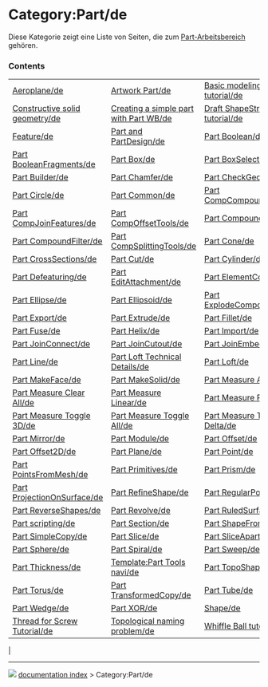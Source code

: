 # Category:Part/de
Diese Kategorie zeigt eine Liste von Seiten, die zum [Part-Arbeitsbereich](Part_Workbench/de.md) gehören.

### Contents

|     |     |     |
| --- | --- | --- |
| [Aeroplane/de](Aeroplane/de.md) | [Artwork Part/de](Artwork_Part/de.md) | [Basic modeling tutorial/de](Basic_modeling_tutorial/de.md) |
| [Constructive solid geometry/de](Constructive_solid_geometry/de.md) | [Creating a simple part with Part WB/de](Creating_a_simple_part_with_Part_WB/de.md) | [Draft ShapeString tutorial/de](Draft_ShapeString_tutorial/de.md) |
| [Feature/de](Feature/de.md) | [Part and PartDesign/de](Part_and_PartDesign/de.md) | [Part Boolean/de](Part_Boolean/de.md) |
| [Part BooleanFragments/de](Part_BooleanFragments/de.md) | [Part Box/de](Part_Box/de.md) | [Part BoxSelection/de](Part_BoxSelection/de.md) |
| [Part Builder/de](Part_Builder/de.md) | [Part Chamfer/de](Part_Chamfer/de.md) | [Part CheckGeometry/de](Part_CheckGeometry/de.md) |
| [Part Circle/de](Part_Circle/de.md) | [Part Common/de](Part_Common/de.md) | [Part CompCompoundTools/de](Part_CompCompoundTools/de.md) |
| [Part CompJoinFeatures/de](Part_CompJoinFeatures/de.md) | [Part CompOffsetTools/de](Part_CompOffsetTools/de.md) | [Part Compound/de](Part_Compound/de.md) |
| [Part CompoundFilter/de](Part_CompoundFilter/de.md) | [Part CompSplittingTools/de](Part_CompSplittingTools/de.md) | [Part Cone/de](Part_Cone/de.md) |
| [Part CrossSections/de](Part_CrossSections/de.md) | [Part Cut/de](Part_Cut/de.md) | [Part Cylinder/de](Part_Cylinder/de.md) |
| [Part Defeaturing/de](Part_Defeaturing/de.md) | [Part EditAttachment/de](Part_EditAttachment/de.md) | [Part ElementCopy/de](Part_ElementCopy/de.md) |
| [Part Ellipse/de](Part_Ellipse/de.md) | [Part Ellipsoid/de](Part_Ellipsoid/de.md) | [Part ExplodeCompound/de](Part_ExplodeCompound/de.md) |
| [Part Export/de](Part_Export/de.md) | [Part Extrude/de](Part_Extrude/de.md) | [Part Fillet/de](Part_Fillet/de.md) |
| [Part Fuse/de](Part_Fuse/de.md) | [Part Helix/de](Part_Helix/de.md) | [Part Import/de](Part_Import/de.md) |
| [Part JoinConnect/de](Part_JoinConnect/de.md) | [Part JoinCutout/de](Part_JoinCutout/de.md) | [Part JoinEmbed/de](Part_JoinEmbed/de.md) |
| [Part Line/de](Part_Line/de.md) | [Part Loft Technical Details/de](Part_Loft_Technical_Details/de.md) | [Part Loft/de](Part_Loft/de.md) |
| [Part MakeFace/de](Part_MakeFace/de.md) | [Part MakeSolid/de](Part_MakeSolid/de.md) | [Part Measure Angular/de](Part_Measure_Angular/de.md) |
| [Part Measure Clear All/de](Part_Measure_Clear_All/de.md) | [Part Measure Linear/de](Part_Measure_Linear/de.md) | [Part Measure Refresh/de](Part_Measure_Refresh/de.md) |
| [Part Measure Toggle 3D/de](Part_Measure_Toggle_3D/de.md) | [Part Measure Toggle All/de](Part_Measure_Toggle_All/de.md) | [Part Measure Toggle Delta/de](Part_Measure_Toggle_Delta/de.md) |
| [Part Mirror/de](Part_Mirror/de.md) | [Part Module/de](Part_Module/de.md) | [Part Offset/de](Part_Offset/de.md) |
| [Part Offset2D/de](Part_Offset2D/de.md) | [Part Plane/de](Part_Plane/de.md) | [Part Point/de](Part_Point/de.md) |
| [Part PointsFromMesh/de](Part_PointsFromMesh/de.md) | [Part Primitives/de](Part_Primitives/de.md) | [Part Prism/de](Part_Prism/de.md) |
| [Part ProjectionOnSurface/de](Part_ProjectionOnSurface/de.md) | [Part RefineShape/de](Part_RefineShape/de.md) | [Part RegularPolygon/de](Part_RegularPolygon/de.md) |
| [Part ReverseShapes/de](Part_ReverseShapes/de.md) | [Part Revolve/de](Part_Revolve/de.md) | [Part RuledSurface/de](Part_RuledSurface/de.md) |
| [Part scripting/de](Part_scripting/de.md) | [Part Section/de](Part_Section/de.md) | [Part ShapeFromMesh/de](Part_ShapeFromMesh/de.md) |
| [Part SimpleCopy/de](Part_SimpleCopy/de.md) | [Part Slice/de](Part_Slice/de.md) | [Part SliceApart/de](Part_SliceApart/de.md) |
| [Part Sphere/de](Part_Sphere/de.md) | [Part Spiral/de](Part_Spiral/de.md) | [Part Sweep/de](Part_Sweep/de.md) |
| [Part Thickness/de](Part_Thickness/de.md) | [Template:Part Tools navi/de](Template_Part_Tools_navi/de.md) | [Part TopoShape/de](Part_TopoShape/de.md) |
| [Part Torus/de](Part_Torus/de.md) | [Part TransformedCopy/de](Part_TransformedCopy/de.md) | [Part Tube/de](Part_Tube/de.md) |
| [Part Wedge/de](Part_Wedge/de.md) | [Part XOR/de](Part_XOR/de.md) | [Shape/de](Shape/de.md) |
| [Thread for Screw Tutorial/de](Thread_for_Screw_Tutorial/de.md) | [Topological naming problem/de](Topological_naming_problem/de.md) | [Whiffle Ball tutorial/de](Whiffle_Ball_tutorial/de.md) |
|



---
![](images/Button_right.svg) [documentation index](../README.md) > Category:Part/de

